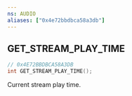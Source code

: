 ```yaml
---
ns: AUDIO
aliases: ["0x4e72bbdbca58a3db"]
---
```

## GET_STREAM_PLAY_TIME

```c
// 0x4E72BBDBCA58A3DB
int GET_STREAM_PLAY_TIME();
```

Current stream play time.

